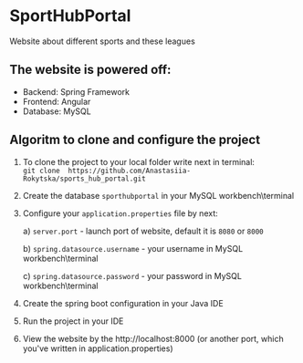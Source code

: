 # SportHubPortal

Website about different sports and these leagues

## The website is powered off:
 - Backend: Spring Framework
 - Frontend: Angular
 - Database: MySQL

## Algoritm to clone and configure the project
1. To clone the project to your local folder write next in terminal:   
    ``` git clone  https://github.com/Anastasiia-Rokytska/sports_hub_portal.git  ```
2. Create the database ```sporthubportal``` in your MySQL workbench\terminal
3. Configure your ```application.properties``` file by next:
    
    a) ```server.port``` - launch port of website, default it is ```8080``` or ```8000```
   
    b) ``` spring.datasource.username ``` - your username in MySQL workbench\terminal
    
    c) ``` spring.datasource.password ``` - your password in MySQL workbench\terminal
    
4. Create the spring boot configuration in your Java IDE
5. Run the project in your IDE
6. View the website by the http://localhost:8000    (or another port, which you've written in application.properties)

